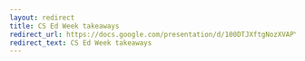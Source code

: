 ```yaml
---
layout: redirect
title: CS Ed Week takeaways
redirect_url: https://docs.google.com/presentation/d/100DTJXftgNozXVAPYKi7Ud1Wg0d0rOSkrIMNq3Qdg7w/preview?slide=id.g35f391192_00
redirect_text: CS Ed Week takeaways
---
```



